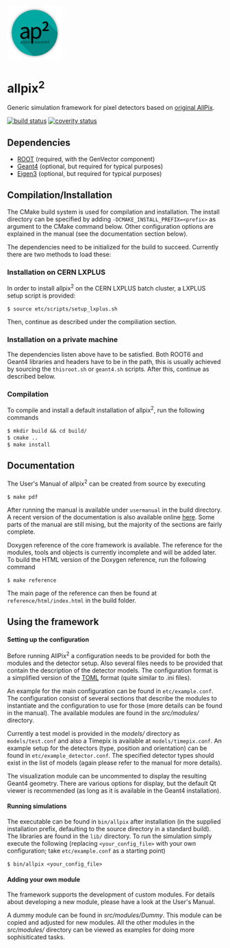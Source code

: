 ![](doc/logo_small.png)

# allpix<sup>2</sup>
Generic simulation framework for pixel detectors based on [original AllPix](https://github.com/AllPix/allpix).

[![build status](https://gitlab.cern.ch/simonspa/allpix-squared/badges/master/build.svg)](https://gitlab.cern.ch/simonspa/allpix-squared/commits/master)
[![coverity status](https://scan.coverity.com/projects/11975/badge.svg)](https://scan.coverity.com/projects/koensw-allpix-squared)

## Dependencies
* [ROOT](https://root.cern.ch/building-root) (required, with the GenVector component)
* [Geant4](http://geant4.web.cern.ch/geant4/UserDocumentation/UsersGuides/InstallationGuide/html/ch02.html) (optional, but required for typical purposes)
* [Eigen3](http://eigen.tuxfamily.org/index.php?title=Main_Page) (optional, but required for typical purposes)

## Compilation/Installation
The CMake build system is used for compilation and installation. The install directory can be specified by adding `-DCMAKE_INSTALL_PREFIX=<prefix>` as argument to the CMake command below. Other configuration options are explained in the manual (see the documentation section below). 

The dependencies need to be initialized for the build to succeed. Currently there are two methods to load these:

### Installation on CERN LXPLUS

In order to install allpix<sup>2</sup> on the CERN LXPLUS batch cluster, a LXPLUS setup script is provided:
```
$ source etc/scripts/setup_lxplus.sh
```
Then, continue as described under the compiliation section.

### Installation on a private machine

The dependencies listen above have to be satisfied. Both ROOT6 and Geant4 libraries and headers have to be in the path, this is usually achieved by sourcing the `thisroot.sh` or `geant4.sh` scripts. After this, continue as described below.

### Compilation
To compile and install a default installation of allpix<sup>2</sup>, run the following commands

```
$ mkdir build && cd build/
$ cmake ..
$ make install
```

## Documentation
The User's Manual of allpix<sup>2</sup> can be created from source by executing 
```
$ make pdf
```
After running the manual is available under `usermanual` in the build directory. A recent version of the documentation is also available online [here](https://gitlab.cern.ch/simonspa/allpix-squared/uploads/98f61dbfb5e1337956e8a55d0c024653/allpix-manual.pdf). Some parts of the manual are still mising, but the majority of the sections are fairly complete.

Doxygen reference of the core framework is available. The reference for the modules, tools and objects is currently incomplete and will be added later. To build the HTML version of the Doxygen reference, run the following command
```
$ make reference
```
The main page of the reference can then be found at `reference/html/index.html` in the build folder.

## Using the framework
#### Setting up the configuration
Before running AllPix<sup>2</sup> a configuration needs to be provided for both the modules and the detector setup. Also several files needs to be provided that contain the description of the detector models. The configuration format is a simplified version of the [TOML](https://github.com/toml-lang/toml) format (quite similar to .ini files).

An example for the main configuration can be found in `etc/example.conf`. The configuration consist of several sections that describe the modules to instantiate and the configuration to use for those (more details can be found in the manual). The available modules are found in the *src/modules/* directory. 

Currently a test model is provided in the *models/* directory as `models/test.conf` and also a Timepix is available at `models/timepix.conf`. An example setup for the detectors (type, position and orientation) can be found in `etc/example_detector.conf`. The specified detector types should exist in the list of models (again please refer to the manual for more details).

The visualization module can be uncommented to display the resulting Geant4 geometry. There are various options for display, but the default Qt viewer is recommended (as long as it is available in the Geant4 installation).

#### Running simulations
The executable can be found in `bin/allpix` after installation (in the supplied installation prefix, defaulting to the source directory in a standard build). The libraries are found in the `lib/` directory. To run the simulation simply execute the following (replacing `<your_config_file>` with your own configuration; take `etc/example.conf` as a starting point)
```
$ bin/allpix <your_config_file>
```

#### Adding your own module
The framework supports the development of custom modules. For details about developing a new module, please have a look at the User's Manual.

A dummy module can be found in *src/modules/Dummy*. This module can be copied and adjusted for new modules. All the other modules in the *src/modules/* directory can be viewed as examples for doing more sophisiticated tasks.
